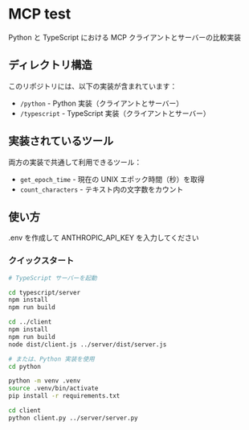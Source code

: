 # MCP test

Python と TypeScript における MCP クライアントとサーバーの比較実装

## ディレクトリ構造

このリポジトリには、以下の実装が含まれています：

- `/python` - Python 実装（クライアントとサーバー）
- `/typescript` - TypeScript 実装（クライアントとサーバー）

## 実装されているツール

両方の実装で共通して利用できるツール：

- `get_epoch_time` - 現在の UNIX エポック時間（秒）を取得
- `count_characters` - テキスト内の文字数をカウント

## 使い方

.env を作成して ANTHROPIC_API_KEY を入力してください

### クイックスタート

```bash
# TypeScript サーバーを起動

cd typescript/server
npm install
npm run build

cd ../client
npm install
npm run build
node dist/client.js ../server/dist/server.js

# または、Python 実装を使用
cd python

python -m venv .venv
source .venv/bin/activate
pip install -r requirements.txt

cd client
python client.py ../server/server.py
```
